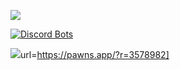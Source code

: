 [![](https://discord.c99.nl/widget/theme-3/720984651648204861.png)](https://discord.com/users/720984651648204861)

[![Discord Bots](https://top.gg/api/widget/1041819232847003729.svg)](https://top.gg/bot/1041819232847003729)

[![](https://cdn.pawns.app/images/b/160.jpg)](https://pawns.app/?r=3578982)url=https://pawns.app/?r=3578982]


